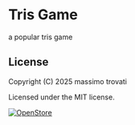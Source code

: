 # Tris Game

a popular tris game

## License

Copyright (C) 2025  massimo trovati

Licensed under the MIT license.

<a href="https://open-store.io/app/tris.meshmi2"><img src="https://open-store.io/badges/en_US.png" alt="OpenStore" /></a>
